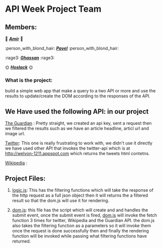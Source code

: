 # API Week Project Team

## Members:

:see_no_evil: **_[Amir](https://github.com/Amirk390)_** :see_no_evil:

:person_with_blond_hair: **_[Pavel](https://github.com/prodionov)_** :person_with_blond_hair:

:rage3: **_[Ghassan](https://github.com/ghassanmas)_** :rage3:

:sun_with_face: **_[Hoslack](https://github.com/hoslack)_** :sun_with_face:

### What is the project:

build a simple web app that make a query to a two  API or more  and use the results to update/create  the DOM according to the responses of the API.

## We Have used the following **API:** in our project

[The Guardian](https://www.theguardian.com/international) : Pretty straight, we created an api key, sent a request then we filtered the results such as we have an article headline, articl url and image url.


[Twitter](https://twitter.com/): This one is really frustrating to work with, we didn't use it directly we have used other API that invokes the twitter-api which is at  http://welvon-1211.appspot.com which returns the tweets html contetns.

[Wikipedia](en.Wikipedia.org) :

## Project Files:

1. [logic.js](https://github.com/FACN3/mashrou-leila/blob/master/assets/js/logic.js): This has the filtering functions which will take the response of the http request as a full json object then it will returns the a filtered result so that the dom.js will use it for rendering.

1. [dom.js](https://github.com/FACN3/mashrou-leila/blob/master/assets/js/dom.js): this file has the script which will create and and handles the submit event, once the submit event is fired, [dom.js](https://github.com/FACN3/mashrou-leila/blob/master/assets/js/dom.js) will invoke the fetch function 3 times for twitter, Wikipedia and the Guardian API. the dom.js also takes the filtering function as a parameters so it will invoke them once the request is done successfully then and finally the rendering function will be invoked while passing what filtering functions have returned.   
